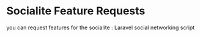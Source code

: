 # Socialite Feature Requests
you can request features for the socialite : Laravel social networking script
